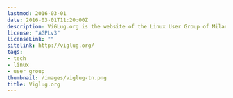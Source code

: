 ```yaml
---
lastmod: 2016-03-01
date: 2016-03-01T11:20:00Z
description: ViGLug.org is the website of the Linux User Group of Milan Est (Italy)
license: "AGPLv3"
licenseLink: ""
sitelink: http://viglug.org/
tags:
- tech
- linux
- user group
thumbnail: /images/viglug-tn.png
title: Viglug.org
---
```


